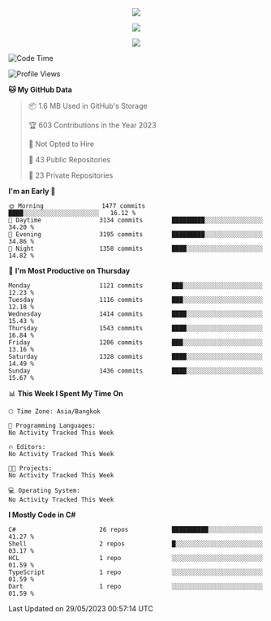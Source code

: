 <p align="center">
  <a href="say-hi.gif"> 
    <img align="center" src="say-hi.gif"/>
  </a>
</p>
<p align="center">
  <a href="https://github.com/htthinh1999">
    <img align="center" src="https://github-readme-stats-kappa-pink.vercel.app/api?username=htthinh1999&show_icons=true&count_private=true&theme=dracula"/>
  </a>
</p>
<p align="center">
  <a href="https://github.com/htthinh1999">
    <img src="https://github-readme-stats-kappa-pink.vercel.app/api/top-langs/?username=htthinh1999&layout=compact&langs_count=6&count_private=true&hide=tsql,hlsl,glsl,shaderlab&theme=dracula"/>
  </a>
</p>

<!--START_SECTION:waka-->
![Code Time](http://img.shields.io/badge/Code%20Time-0%20secs-blue)

![Profile Views](http://img.shields.io/badge/Profile%20Views-0-blue)

**🐱 My GitHub Data** 

> 📦 1.6 MB Used in GitHub's Storage 
 > 
> 🏆 603 Contributions in the Year 2023
 > 
> 🚫 Not Opted to Hire
 > 
> 📜 43 Public Repositories 
 > 
> 🔑 23 Private Repositories 
 > 
**I'm an Early 🐤** 

```text
🌞 Morning                1477 commits        ████░░░░░░░░░░░░░░░░░░░░░   16.12 % 
🌆 Daytime                3134 commits        █████████░░░░░░░░░░░░░░░░   34.20 % 
🌃 Evening                3195 commits        █████████░░░░░░░░░░░░░░░░   34.86 % 
🌙 Night                  1358 commits        ████░░░░░░░░░░░░░░░░░░░░░   14.82 % 
```
📅 **I'm Most Productive on Thursday** 

```text
Monday                   1121 commits        ███░░░░░░░░░░░░░░░░░░░░░░   12.23 % 
Tuesday                  1116 commits        ███░░░░░░░░░░░░░░░░░░░░░░   12.18 % 
Wednesday                1414 commits        ████░░░░░░░░░░░░░░░░░░░░░   15.43 % 
Thursday                 1543 commits        ████░░░░░░░░░░░░░░░░░░░░░   16.84 % 
Friday                   1206 commits        ███░░░░░░░░░░░░░░░░░░░░░░   13.16 % 
Saturday                 1328 commits        ████░░░░░░░░░░░░░░░░░░░░░   14.49 % 
Sunday                   1436 commits        ████░░░░░░░░░░░░░░░░░░░░░   15.67 % 
```


📊 **This Week I Spent My Time On** 

```text
🕑︎ Time Zone: Asia/Bangkok

💬 Programming Languages: 
No Activity Tracked This Week

🔥 Editors: 
No Activity Tracked This Week

🐱‍💻 Projects: 
No Activity Tracked This Week

💻 Operating System: 
No Activity Tracked This Week
```

**I Mostly Code in C#** 

```text
C#                       26 repos            ██████████░░░░░░░░░░░░░░░   41.27 % 
Shell                    2 repos             █░░░░░░░░░░░░░░░░░░░░░░░░   03.17 % 
HCL                      1 repo              ░░░░░░░░░░░░░░░░░░░░░░░░░   01.59 % 
TypeScript               1 repo              ░░░░░░░░░░░░░░░░░░░░░░░░░   01.59 % 
Dart                     1 repo              ░░░░░░░░░░░░░░░░░░░░░░░░░   01.59 % 
```




 Last Updated on 29/05/2023 00:57:14 UTC
<!--END_SECTION:waka-->
